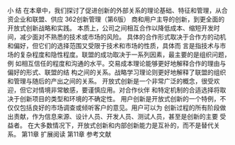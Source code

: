 小
结
在本章中，我们探讨了促进创新的外部关系的理论基础、特征和管理，从合资企业和联盟、供应
362创新管理（第6版）
商和用户主导的创新，到更全面的开放式创新战略和实践。
本质上，公司之间相互合作以降低成本、缩短开发时间，减少面对不熟悉的技术或市场的风险。
具体的合作形式取决于合作方的动机和偏好，但它们的选择范围又受限于技术和市场的性质，具体而
言是指技术与市场的复杂程度和隐性程度。联盟的成功取决于一系列因素，最主要的是组织问题，例
如相互信任的程度和沟通的水平。交易成本理论能够更好地解释合作的理由与偏好的形式、联盟的结
构之间的关系。战略学习理论则更好地解释了联盟的组织和管理与随后的产出之间的关系。
开放式创新是一个非常广泛的概念，很受欢迎，但它对情境非常敏感，要谨慎应用。对合作伙伴
和特定机制的合适选择将取决于创新项目的类型和环境的不确定性。
用户创新是开放式创新的一个特例，不仅仅包括良好的市场调查或倾听客户的意见。用户可以为
创新过程的所有阶段做出责献，作为信息来源、设计人员、开发人员、测试人员，甚至是创新的主要
受益者。
在大多数情况下，开放式创新和内部创新能力是互补的，而不是替代关系。
第11章
扩展阅读
第11章
参考文献
